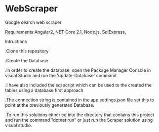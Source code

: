 # WebScraper
Google search web scraper

Requirements:Angular2, NET Core 2.1, Node.js, SqlExpress,


Intructions

.Clone this repository 

.Create the Database

  .In order to create the database, open the Package Manager Console in visual Studio and run the 'update-Database' command
  
  .I have also included the sql script which can be used to the created the tables using a database first approach 
  
  .The connection string is contained in the app.settings.json file set this to point at the previously generated Database.
  

 .To run this solutions either cd into the directory that contains this project and run the command "dotnet run" or just run the Scraper solution using visual studio.

